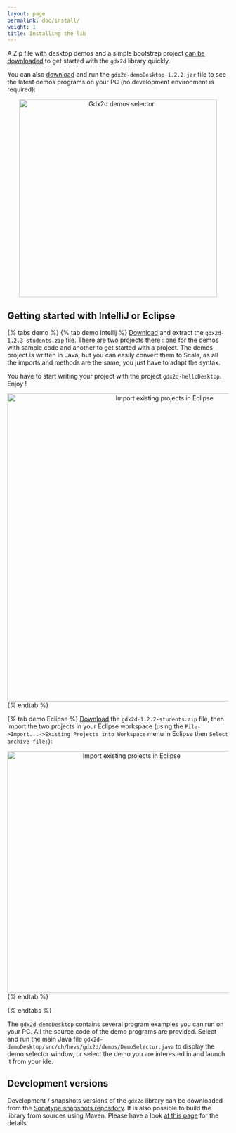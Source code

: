 ```yaml
---
layout: page
permalink: doc/install/
weight: 1
title: Installing the lib
---
```


A Zip file with desktop demos and a simple bootstrap project [can be downloaded](https://marcellus.begincoding.net/gdx2d/gdx2d-1.2.3-students.zip) to get started with the `gdx2d` library quickly.

You can also [download](https://github.com/ISC-HEI/gdx2d/releases/download/v1.2.2/gdx2d-demoDesktop-1.2.2.jar) and run the `gdx2d-demoDesktop-1.2.2.jar` file to see the latest demos programs on your PC (no development environment is required):

<center>
  <a title="Gdx2d demos selector" href="https://github.com/ISC-HEI/gdx2d/releases/download/v1.2.2/gdx2d-demoDesktop-1.2.2.jar"><img alt="Gdx2d demos selector" height="450" src="{{ site.baseurl }}/assets/doc/demo-selector.png"></a>
</center>

## Getting started with IntelliJ or Eclipse

{% tabs demo %}
{% tab demo Intellij %}
[Download](https://marcellus.begincoding.net/gdx2d/gdx2d-1.2.3-students.zip) and extract the `gdx2d-1.2.3-students.zip` file. There are two projects there : one for the demos with sample code and another to get started with a project. The demos project is written in Java, but you can easily convert them to Scala, as all the imports and methods are the same, you just have to adapt the syntax.

You have to start writing your project with the project `gdx2d-helloDesktop`. Enjoy !

<center>
    <img alt="Import existing projects in Eclipse" height="700" src="{{ site.baseurl }}/assets/doc/scala-imports.png">
</center>
{% endtab %}

{% tab demo Eclipse %}
[Download](https://github.com/ISC-HEI/gdx2d/releases/download/v1.2.2/gdx2d-1.2.2-students.zip) the `gdx2d-1.2.2-students.zip` file, then import the two projects in your Eclipse workspace (using the `File->Import...->Existing Projects into Workspace` menu in Eclipse then `Select archive file:`):

<center>
    <img alt="Import existing projects in Eclipse" height="550" src="{{ site.baseurl }}/assets/doc/import.png">
</center>
{% endtab %}

{% endtabs %}

The `gdx2d-demoDesktop` contains several program examples you can run on your PC. All the source code of the demo programs are provided. Select and run the main Java file `gdx2d-demoDesktop/src/ch/hevs/gdx2d/demos/DemoSelector.java` to display the demo selector window, or select the demo you are interested in and launch it from your ide.

## Development versions

Development / snapshots versions of the `gdx2d` library can be downloaded from the [Sonatype snapshots repository](https://oss.sonatype.org/content/repositories/snapshots/ch/hevs/gdx2d/).
It is also possible to build the library from sources using Maven. Please have a look [at this page](https://github.com/ISC-HEI/gdx2d/tree/v1.2.2/gdx2d-library) for the details.
